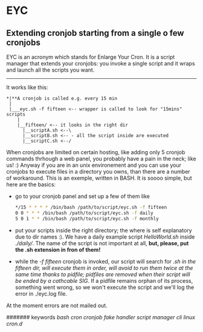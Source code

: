 # EYC

## Extending cronjob starting from a single o few cronjobs

EYC is an acronym which stands for Enlarge Your Cron. It is a script manager that extends your cronjobs: you invoke a single script and it wraps and launch all the scripts you want.

___

It works like this:

    *|**A cronjob is called e.g. every 15 min
     |
     |___eyc.sh -f fifteen <-- wrapper is called to look for "15mins" scripts
        |
        |__fifteen/ <-- it looks in the right dir
          |__scriptA.sh <--\ 
          |__scriptB.sh <-- - all the script inside are executed
          |__scriptC.sh <--/

When cronjobs are limited on certain hosting, like adding only 5 cronjob commands thrhough a web panel, you probably have a pain in the neck; like us! :)
Anyway if you are in an unix environement and you can use your cronjobs to execute files in a directory you owns, than there are a number of workaround. This is an exemple, written in BASH. It is soooo simple, but here are the basics:

* go to your cronjob panel and set up a few of them like

    ```bash
    */15 * * * * /bin/bash /path/to/script/eyc.sh -f fifteen
    0 0 * * * /bin/bash /path/to/script/eyc.sh -f daily
    5 0 1 * * /bin/bash /path/to/script/eyc.sh -f monthly
    ```

* put your scripts inside the right directory; the where is self explanatory due to dir names :). We have a daily example script *HelloWorld.sh* inside *./daily/*. The name of the script is not important at all, **but, please, put the .sh extension in fron of them!**

* while the *-f fifteen* cronjob is invoked, our script will search for *.sh in the *fifteen* dir, will execute them in order, will avoid to run them twice at the same time thanks to pidfile; pidfiles are removed when their script will be ended by a cathcable SIG*. If a pidfile remains orphan of its process, something went wrong, so we won't execute the script and we'll log the error in ./eyc.log file.

At the moment errors are not mailed out.



####### keywords
*bash cron cronjob fake handler script manager cli linux cron.d*